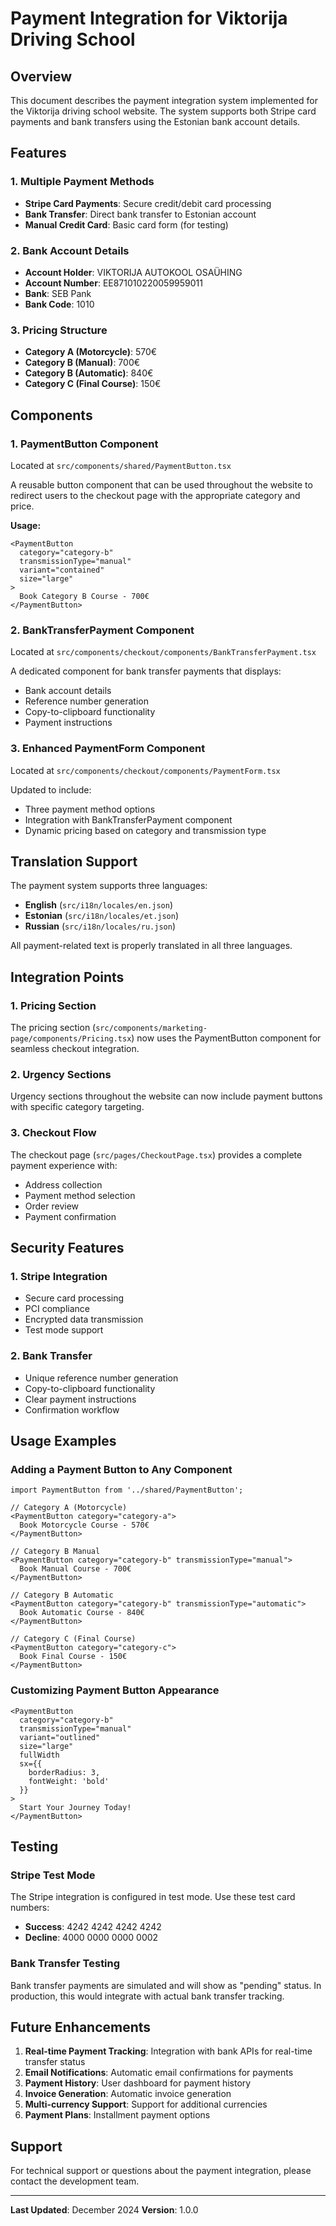 # Payment Integration for Viktorija Driving School

## Overview

This document describes the payment integration system implemented for the Viktorija driving school website. The system supports both Stripe card payments and bank transfers using the Estonian bank account details.

## Features

### 1. Multiple Payment Methods
- **Stripe Card Payments**: Secure credit/debit card processing
- **Bank Transfer**: Direct bank transfer to Estonian account
- **Manual Credit Card**: Basic card form (for testing)

### 2. Bank Account Details
- **Account Holder**: VIKTORIJA AUTOKOOL OSAÜHING
- **Account Number**: EE871010220059959011
- **Bank**: SEB Pank
- **Bank Code**: 1010

### 3. Pricing Structure
- **Category A (Motorcycle)**: 570€
- **Category B (Manual)**: 700€
- **Category B (Automatic)**: 840€
- **Category C (Final Course)**: 150€

## Components

### 1. PaymentButton Component
Located at `src/components/shared/PaymentButton.tsx`

A reusable button component that can be used throughout the website to redirect users to the checkout page with the appropriate category and price.

**Usage:**
```tsx
<PaymentButton 
  category="category-b" 
  transmissionType="manual"
  variant="contained"
  size="large"
>
  Book Category B Course - 700€
</PaymentButton>
```

### 2. BankTransferPayment Component
Located at `src/components/checkout/components/BankTransferPayment.tsx`

A dedicated component for bank transfer payments that displays:
- Bank account details
- Reference number generation
- Copy-to-clipboard functionality
- Payment instructions

### 3. Enhanced PaymentForm Component
Located at `src/components/checkout/components/PaymentForm.tsx`

Updated to include:
- Three payment method options
- Integration with BankTransferPayment component
- Dynamic pricing based on category and transmission type

## Translation Support

The payment system supports three languages:
- **English** (`src/i18n/locales/en.json`)
- **Estonian** (`src/i18n/locales/et.json`)
- **Russian** (`src/i18n/locales/ru.json`)

All payment-related text is properly translated in all three languages.

## Integration Points

### 1. Pricing Section
The pricing section (`src/components/marketing-page/components/Pricing.tsx`) now uses the PaymentButton component for seamless checkout integration.

### 2. Urgency Sections
Urgency sections throughout the website can now include payment buttons with specific category targeting.

### 3. Checkout Flow
The checkout page (`src/pages/CheckoutPage.tsx`) provides a complete payment experience with:
- Address collection
- Payment method selection
- Order review
- Payment confirmation

## Security Features

### 1. Stripe Integration
- Secure card processing
- PCI compliance
- Encrypted data transmission
- Test mode support

### 2. Bank Transfer
- Unique reference number generation
- Copy-to-clipboard functionality
- Clear payment instructions
- Confirmation workflow

## Usage Examples

### Adding a Payment Button to Any Component

```tsx
import PaymentButton from '../shared/PaymentButton';

// Category A (Motorcycle)
<PaymentButton category="category-a">
  Book Motorcycle Course - 570€
</PaymentButton>

// Category B Manual
<PaymentButton category="category-b" transmissionType="manual">
  Book Manual Course - 700€
</PaymentButton>

// Category B Automatic
<PaymentButton category="category-b" transmissionType="automatic">
  Book Automatic Course - 840€
</PaymentButton>

// Category C (Final Course)
<PaymentButton category="category-c">
  Book Final Course - 150€
</PaymentButton>
```

### Customizing Payment Button Appearance

```tsx
<PaymentButton
  category="category-b"
  transmissionType="manual"
  variant="outlined"
  size="large"
  fullWidth
  sx={{ 
    borderRadius: 3,
    fontWeight: 'bold'
  }}
>
  Start Your Journey Today!
</PaymentButton>
```

## Testing

### Stripe Test Mode
The Stripe integration is configured in test mode. Use these test card numbers:
- **Success**: 4242 4242 4242 4242
- **Decline**: 4000 0000 0000 0002

### Bank Transfer Testing
Bank transfer payments are simulated and will show as "pending" status. In production, this would integrate with actual bank transfer tracking.

## Future Enhancements

1. **Real-time Payment Tracking**: Integration with bank APIs for real-time transfer status
2. **Email Notifications**: Automatic email confirmations for payments
3. **Payment History**: User dashboard for payment history
4. **Invoice Generation**: Automatic invoice generation
5. **Multi-currency Support**: Support for additional currencies
6. **Payment Plans**: Installment payment options

## Support

For technical support or questions about the payment integration, please contact the development team.

---

**Last Updated**: December 2024
**Version**: 1.0.0

